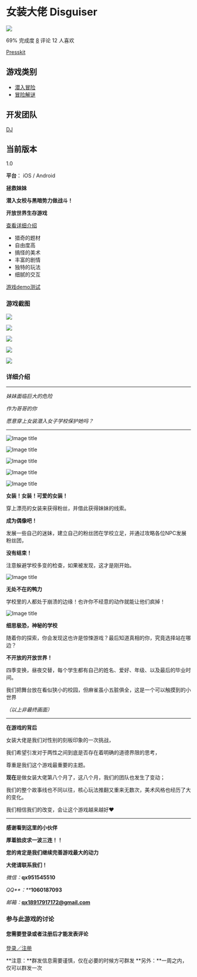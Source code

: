# 女装大佬 Disguiser

![](https://hive.indienova.com/farm/gameimg/2019/05/l-7999448-x7xkRv.jpg_w1920)

69% 完成度 [8](#comments) 评论 12 人喜欢

[Presskit](/g/disguiser/presskit)

## 游戏类别

-   [潜入冒险](/usergames/cate/16/p/1)
-   [冒险解谜](/usergames/cate/21/p/1)

## 开发团队

[DJ](/u/djaaaa)

## 当前版本

1.0

**平台**： iOS / Android

**拯救妹妹**

**潜入女校与黑暗势力做战斗！**

**开放世界生存游戏**

[查看详细介绍](#gameDetailSection)

-   猎奇的题材
-   自由度高
-   搞怪的美术
-   丰富的剧情
-   独特的玩法
-   细腻的交互

[游戏demo测试](https://v.qq.com/txp/iframe/player.html?auto=0&vid=k0891g6w8cu)

### 游戏截图

[![](https://hive.indienova.com/farm/gameimg/2019/06/img-1757776-yPqbLl.png_h200)](https://hive.indienova.com/farm/gameimg/2019/06/img-1757776-yPqbLl.png_webp)

[![](https://hive.indienova.com/farm/gameimg/2019/06/img-1757873-NEzbHj.png_h200)](https://hive.indienova.com/farm/gameimg/2019/06/img-1757873-NEzbHj.png_webp)

[![](https://hive.indienova.com/farm/gameimg/2019/06/img-1757873-pnDciu.png_h200)](https://hive.indienova.com/farm/gameimg/2019/06/img-1757873-pnDciu.png_webp)

[![](https://hive.indienova.com/farm/gameimg/2019/06/img-1757892-apNdVV.png_h200)](https://hive.indienova.com/farm/gameimg/2019/06/img-1757892-apNdVV.png_webp)

[![](https://hive.indienova.com/farm/gameimg/2019/06/img-1757892-GpIPbe.png_h200)](https://hive.indienova.com/farm/gameimg/2019/06/img-1757892-GpIPbe.png_webp)

### 详细介绍

---

_妹妹面临巨大的危险_

_作为哥哥的你_

_愿意穿上女装潜入女子学校保护她吗？_

---

![Image title](https://hive.indienova.com/farm/blog/2019/05/u-6985487207322oX.png_webp)

![Image title](https://hive.indienova.com/farm/blog/2019/05/u-698548720775Fad.png_webp)

![Image title](https://hive.indienova.com/farm/blog/2019/05/u-698548720848zOb.png_webp)

![Image title](https://hive.indienova.com/farm/blog/2019/05/u-698548720879JjU.png_webp)

![Image title](https://hive.indienova.com/farm/blog/2019/05/u-698548717031sQ8.gif)

**女装！女装！可爱的女装！**

穿上漂亮的女装来获得粉丝，并借此获得妹妹的线索。

**成为偶像吧！**

发展一些自己的迷妹，建立自己的粉丝团在学校立足，并通过攻略各位NPC发展粉丝团，

**没有结束！**

注意躲避学校多变的检查，如果被发现，这才是刚开始。

![Image title](https://hive.indienova.com/farm/blog/2019/05/u-698548720006Suw.gif)

**无处不在的鸭力**

学校里的人都处于崩溃的边缘！也许你不经意的动作就能让他们疯掉！

![Image title](https://hive.indienova.com/farm/blog/2019/05/u-698548718277veR.gif)

**细思极恐，神秘的学校**

随着你的探索，你会发现这也许是惊悚游戏？最后知道真相的你，究竟选择站在哪边？

**不开放的开放世界！**

四季变换，昼夜交替，每个学生都有自己的姓名、爱好、年级、以及最后的毕业时间。

我们把舞台放在看似狭小的校园，但麻雀虽小五脏俱全，这是一个可以触摸到的小世界

_（以上非最终画面）_

---

**在游戏的背后**

女装大佬是我们对性别的刻板印象的一次挑战，

我们希望引发对于两性之间到底是否存在着明确的道德界限的思考，

尊重是我们这个游戏最重要的主题。

**现在**是做女装大佬第八个月了，这八个月，我们的团队也发生了变动；

我们的整个故事线也不同以往，核心玩法推翻又重来无数次，美术风格也经历了大的变化。

我们相信我们的改变，会让这个游戏越来越好❤

--------------------

**感谢看到这里的小伙伴**

**厚着脸皮求一波三连！！**

**您的肯定是我们继续完善游戏最大的动力**

**大佬请联系我们！**

_微信：_**qx951545510**

_QQ**：**_**1060187093**

_邮箱：_**qx18917917172@gmail.com**

### 参与此游戏的讨论

#### 您需要登录或者注册后才能发表评论

[登录／注册](/get/login)

**注意：**群发信息需要谨慎，仅在必要的时候方可群发 **另外：**一周之内，仅可以群发一次
<!-- tcd_original_link https://indienova.com/g/disguiser -->
